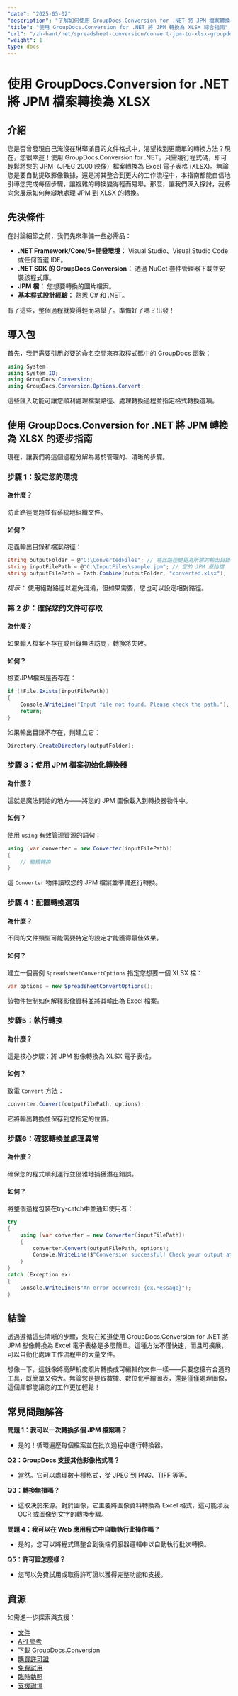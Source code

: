 ```yaml
---
"date": "2025-05-02"
"description": "了解如何使用 GroupDocs.Conversion for .NET 將 JPM 檔案轉換為 XLSX。請按照本逐步指南操作，增強資料管理和跨平台相容性。"
"title": "使用 GroupDocs.Conversion for .NET 將 JPM 轉換為 XLSX 綜合指南"
"url": "/zh-hant/net/spreadsheet-conversion/convert-jpm-to-xlsx-groupdocs-conversion-dotnet/"
"weight": 1
type: docs
---
```

# 使用 GroupDocs.Conversion for .NET 將 JPM 檔案轉換為 XLSX

## 介紹

您是否曾發現自己淹沒在琳瑯滿目的文件格式中，渴望找到更簡單的轉換方法？現在，您很幸運！使用 GroupDocs.Conversion for .NET，只需幾行程式碼，即可輕鬆將您的 JPM（JPEG 2000 映像）檔案轉換為 Excel 電子表格 (XLSX)。無論您是要自動提取影像數據，還是將其整合到更大的工作流程中，本指南都能自信地引導您完成每個步驟，讓複雜的轉換變得輕而易舉。那麼，讓我們深入探討，我將向您展示如何無縫地處理 JPM 到 XLSX 的轉換。


## 先決條件

在討論細節之前，我們先來準備一些必需品：

- **.NET Framework/Core/5+開發環境：** Visual Studio、Visual Studio Code 或任何首選 IDE。
- **.NET SDK 的 GroupDocs.Conversion：** 透過 NuGet 套件管理器下載並安裝該程式庫。
- **JPM 檔：** 您想要轉換的圖片檔案。
- **基本程式設計經驗：** 熟悉 C# 和 .NET。

有了這些，整個過程就變得輕而易舉了。準備好了嗎？出發！


## 導入包

首先，我們需要引用必要的命名空間來存取程式碼中的 GroupDocs 函數：

```csharp
using System;
using System.IO;
using GroupDocs.Conversion;
using GroupDocs.Conversion.Options.Convert;
```

這些匯入功能可讓您順利處理檔案路徑、處理轉換過程並指定格式轉換選項。


## 使用 GroupDocs.Conversion for .NET 將 JPM 轉換為 XLSX 的逐步指南

現在，讓我們將這個過程分解為易於管理的、清晰的步驟。


### 步驟 1：設定您的環境

#### **為什麼？**  
防止路徑問題並有系統地組織文件。

#### **如何？**  
定義輸出目錄和檔案路徑：

```csharp
string outputFolder = @"C:\ConvertedFiles"; // 將此路徑變更為所需的輸出目錄
string inputFilePath = @"C:\InputFiles\sample.jpm"; // 您的 JPM 原始檔
string outputFilePath = Path.Combine(outputFolder, "converted.xlsx");
```

*提示：* 使用絕對路徑以避免混淆，但如果需要，您也可以設定相對路徑。


### 第 2 步：確保您的文件可存取

#### **為什麼？**  
如果輸入檔案不存在或目錄無法訪問，轉換將失敗。

#### **如何？**  
檢查JPM檔案是否存在：

```csharp
if (!File.Exists(inputFilePath))
{
    Console.WriteLine("Input file not found. Please check the path.");
    return;
}
```

如果輸出目錄不存在，則建立它：

```csharp
Directory.CreateDirectory(outputFolder);
```


### 步驟 3：使用 JPM 檔案初始化轉換器

#### **為什麼？**  
這就是魔法開始的地方——將您的 JPM 圖像載入到轉換器物件中。

#### **如何？**  
使用 `using` 有效管理資源的語句：

```csharp
using (var converter = new Converter(inputFilePath))
{
    // 繼續轉換
}
```

這 `Converter` 物件讀取您的 JPM 檔案並準備進行轉換。


### 步驟 4：配置轉換選項

#### **為什麼？**  
不同的文件類型可能需要特定的設定才能獲得最佳效果。

#### **如何？**  
建立一個實例 `SpreadsheetConvertOptions` 指定您想要一個 XLSX 檔：

```csharp
var options = new SpreadsheetConvertOptions();
```

該物件控制如何解釋影像資料並將其輸出為 Excel 檔案。


### 步驟5：執行轉換

#### **為什麼？**  
這是核心步驟：將 JPM 影像轉換為 XLSX 電子表格。

#### **如何？**  
致電 `Convert` 方法：

```csharp
converter.Convert(outputFilePath, options);
```

它將輸出轉換並保存到您指定的位置。


### 步驟6：確認轉換並處理異常

#### **為什麼？**  
確保您的程式順利運行並優雅地捕獲潛在錯誤。

#### **如何？**  
將整個過程包裝在try-catch中並通知使用者：

```csharp
try
{
    using (var converter = new Converter(inputFilePath))
    {
        converter.Convert(outputFilePath, options);
        Console.WriteLine($"Conversion successful! Check your output at: {outputFilePath}");
    }
}
catch (Exception ex)
{
    Console.WriteLine($"An error occurred: {ex.Message}");
}
```


## 結論

透過遵循這些清晰的步驟，您現在知道使用 GroupDocs.Conversion for .NET 將 JPM 影像轉換為 Excel 電子表格是多麼簡單。這種方法不僅快速，而且可擴展，可以自動化處理工作流程中的大量文件。

想像一下，這就像將高解析度照片轉換成可編輯的文件一樣——只要您擁有合適的工具，既簡單又強大。無論您是提取數據、數位化手繪圖表，還是僅僅處理圖像，這個庫都能讓您的工作更加輕鬆！


## 常見問題解答

**問題 1：我可以一次轉換多個 JPM 檔案嗎？**  

- 是的！循環遍歷每個檔案並在批次過程中運行轉換器。

**Q2：GroupDocs 支援其他影像格式嗎？**  

- 當然。它可以處理數十種格式，從 JPEG 到 PNG、TIFF 等等。

**Q3：轉換無損嗎？**  

- 這取決於來源。對於圖像，它主要將圖像資料轉換為 Excel 格式，這可能涉及 OCR 或圖像到文字的轉換步驟。

**問題 4：我可以在 Web 應用程式中自動執行此操作嗎？**  

- 是的，您可以將程式碼整合到後端伺服器邏輯中以自動執行批次轉換。

**Q5：許可證怎麼樣？**  

- 您可以免費試用或取得許可證以獲得完整功能和支援。

## 資源
如需進一步探索與支援：
- [文件](https://docs.groupdocs.com/conversion/net/)
- [API 參考](https://reference.groupdocs.com/conversion/net/)
- [下載 GroupDocs.Conversion](https://releases.groupdocs.com/conversion/net/)
- [購買許可證](https://purchase.groupdocs.com/buy)
- [免費試用](https://releases.groupdocs.com/conversion/net/)
- [臨時執照](https://purchase.groupdocs.com/temporary-license/)
- [支援論壇](https://forum.groupdocs.com/c/conversion/10)